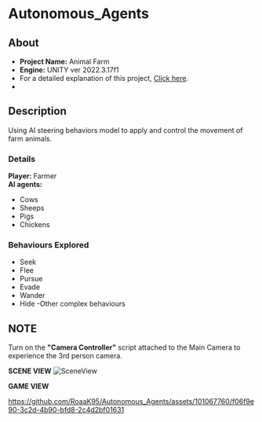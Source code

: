 # Autonomous_Agents  
## About
- **Project Name:** Animal Farm  
- **Engine:** UNITY ver 2022.3.17f1  
- For a detailed explanation of this project, [Click here](https://roaak95.github.io/Portfolio/Projects/Animal_Farm.html).
- 
## Description  
Using AI steering behaviors model to apply and control the movement of farm animals.  

### Details
**Player:** Farmer  
**AI agents:** 
- Cows
- Sheeps
- Pigs
- Chickens  
### Behaviours Explored   
- Seek
- Flee
- Pursue
- Evade
- Wander
- Hide -Other complex behaviours

## NOTE  
Turn on the **"Camera Controller"** script attached to the Main Camera to experience the 3rd person camera.    

**SCENE VIEW**  ![SceneView](https://github.com/RoaaK95/Autonomous_Agents/assets/101067760/adc80379-07c9-4eec-908f-57e3fc73cd06)    

**GAME VIEW**  

https://github.com/RoaaK95/Autonomous_Agents/assets/101067760/f06f9e90-3c2d-4b90-bfd8-2c4d2bf01631



